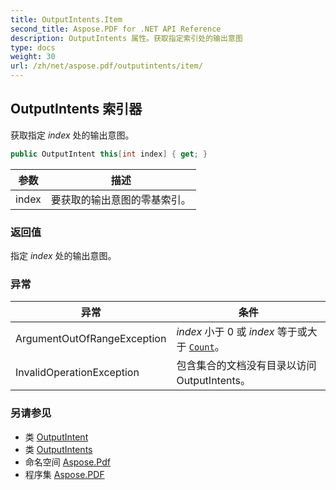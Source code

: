 ```yaml
---
title: OutputIntents.Item
second_title: Aspose.PDF for .NET API Reference
description: OutputIntents 属性。获取指定索引处的输出意图
type: docs
weight: 30
url: /zh/net/aspose.pdf/outputintents/item/
---
```

## OutputIntents 索引器

获取指定 *index* 处的输出意图。

```csharp
public OutputIntent this[int index] { get; }
```

| 参数 | 描述 |
| --- | --- |
| index | 要获取的输出意图的零基索引。 |

### 返回值

指定 *index* 处的输出意图。

### 异常

| 异常 | 条件 |
| --- | --- |
| ArgumentOutOfRangeException | *index* 小于 0 或 *index* 等于或大于 [`Count`](../count/)。 |
| InvalidOperationException | 包含集合的文档没有目录以访问 OutputIntents。 |

### 另请参见

* 类 [OutputIntent](../../outputintent/)
* 类 [OutputIntents](../)
* 命名空间 [Aspose.Pdf](../../../aspose.pdf/)
* 程序集 [Aspose.PDF](../../../)